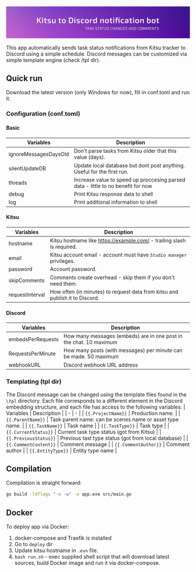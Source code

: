 ![Kitsu (CGWire) automatic notifications to Discord](https://raw.githubusercontent.com/keshon/assets/main/kitsu-to-discord-header.jpeg)

This app automatically sends task status notifications from Kitsu tracker to Discord using a simple schedule. Discord messages can be customized via simple template engine (check /tpl dir).

## Quick run
Download the latest version (only Windows for now), fill in conf.toml and run it.

### Configuration (conf.toml)
#### Basic
| Variables | Description |
| - | - |
| ignoreMessagesDaysOld | Don't parse tasks from Kitsu older that this value (days). |
| silentUpdateDB | Update local database but dont post anything. Useful for the first run. |
| threads | Increase value to speed up proccesing parsed data - little to no benefit for now |
| debug | Print Kitsu response data to shell |
| log | Print additional information to shell |
#### Kitsu
| Variables | Description |
| - | - |
| hostname | Kitsu hostname like https://example.com/ - trailing slash is required. |
| email | Kitsu account email - account must have `Studio manager` privileges. |
| password | Account password. |
| skipComments | Comments create overhead - skip them if you don't need them. |
| requestInterval | How often (in minutes) to request data from kitsu and publish it to Discord. |
#### Discord
| Variables | Description |
| - | - |
| embedsPerRequests | How many messages (embeds) are in one post in the chat. 10 maximum |
| RequestsPerMinute | How many posts (with messages) per minute can be made. 50 maximum |
| webhookURL | Discord webhook URL address |

### Templating (tpl dir)
The Discord message can be changed using the template files found in the `\tpl` directory.
Each file corresponds to a different element in the Discord embedding structure, and each file has access to the following variables:
| Variables | Description |
| - | - |
| `{{.ProjectName}}` | Production name. |
| `{{.ParentName}}` | Task parent name: can be scenes name or asset type name. |
| `{{.TaskName}}` | Task name |
| `{{.TaskType}}` | Task type |
| `{{.CurrentStatus}}` | Current task type status (got from Kitsu) |
| `{{.PreviousStatus}}` | Previous tast type status (got from local database) |
| `{{.CommentContent}}` | Comment message |
| `{{.CommentAuthor}}` | Comment author |
| `{{.EntityType}}` | Entity type name |

## Compilation
Compilation is straight forward: 
```bash
go build -ldflags "-s -w" -o app.exe src/main.go
```
## Docker
To deploy app via Docker:
1. docker-compose and Traefik is installed
2. Go to `deploy` dir
3. Update kitsu hostname in `.evn` file.
4. `bash run.sh` - exec supplied shell script that will download latest sources, build Docker image and run it via docker-compose.
